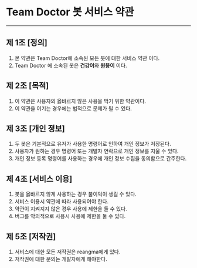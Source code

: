 # Team Doctor 봇 서비스 약관
* * *
## 제 1조 [정의]
1. 본 약관은 Team Doctor에 소속된 모든 봇에 대한 서비스 약관 이다.
2. Team Doctor 에 소속된 봇은 **건강이**와 **원붕이** 이다.
## 제 2조 [목적]
1. 이 약관은 사용자의 옳바르지 않은 사용을 막기 위한 약관이다.
2. 이 약관을 어기는 경우에는 법적으로 문제가 될 수 있다.
## 제 3조 [개인 정보]
1. 두 봇은 기본적으로 유저가 사용한 명령어로 인하여 개인 정보가 저장된다.
2. 사용자가 원하는 경우 명령어 또는 개발자 연락으로 개인 정보를 지울 수 있다.
3. 개인 정보 등록 명령어를 사용하는 경우에 개인 정보 수집을 동의함으로 간주한다.
## 제 4조 [서비스 이용]
1. 봇을 옳바르지 않게 사용하는 경우 불이익이 생길 수 있다.
2. 서비스 이용시 약관에 따라 사용되어야 한다.
3. 약관이 지켜지지 않은 경우 사용에 제한을 둘 수 있다.
4. 버그를 악의적으로 사용시 사용에 제한을 둘 수 있다.
## 제 5조 [저작권]
1. 서비스에 대한 모든 저작권은 reangma에게 있다.
2. 저작권에 대한 문의는 개발자에게 해야한다.
